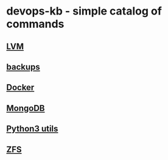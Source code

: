 # devops-kb - simple catalog of commands
## [LVM](/LMV)
## [backups](/backups)
## [Docker](/docker)
## [MongoDB](/mongodb)
## [Python3 utils](/python)
## [ZFS](/zfs)
